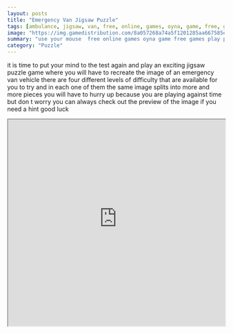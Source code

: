 ```yaml
---
layout: posts
title: "Emergency Van Jigsaw Puzzle"
tags: [ambulance, jigsaw, van, free, online, games, oyna, game, free, games, play, play, games]
image: "https://img.gamedistribution.com/8a057268a74a5f1201285aa667585e15.jpg"
summary: "use your mouse  free online games oyna game free games play play games"
category: "Puzzle"
---
```


it is time to put your mind to the test again and play an exciting jigsaw puzzle game where you will have to recreate the image of an emergency van vehicle there are four different levels of difficulty that are available for you to try and in each one of them the same image splits into more and more pieces you will have to hurry up because you are playing against time but don t worry you can always check out the preview of the image if you need a hint good luck

<iframe width="100%" height="480px;" src="https://flash.gamedistribution.com?game=8a057268a74a5f1201285aa667585e15"></iframe>